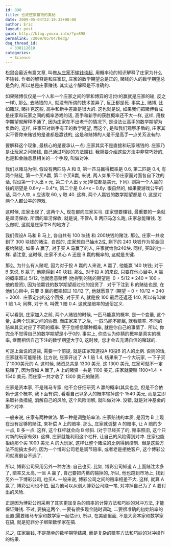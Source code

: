 ```yaml
---
id: 898
title: 也说庄家赢钱的奥秘
date: 2009-05-04T22:19:33+00:00
author: Eric
layout: post
guid: http://blog.youxu.info/?p=898
permalink: /2009/05/04/hedg/
dsq_thread_id:
  - 338112010
categories:
  - Science
---
```

松鼠会最近有篇文章, 叫做[从庄家不输钱谈起](http://songshuhui.net/archives/13416.html), 用概率论的知识解释了庄家为什么不输钱. 作者的解释是和庄家玩, 庄家的数学期望总是正的, 赌钱的人的数学期望总是负的, 所以总是庄家赚钱. 其实这个解释是不准确的.

如果赌博仅仅是一个人和一个庄家之间的零和博弈的话(你的赢就是庄家的输, 反之一样), 那么, 去赌钱的人, 就没有所谓的技术差异了, 反正都是死. 事实上, 赌博, 比如赌球, 赌扑克这些, 高手和新手差距是很大的. 这也就是说, 如果我们把赌博看成是庄家和玩家之间的概率游戏的话, 高手和新手的获胜概率还不大一样, 这样, 用数学期望就解释不通了, 因为庄家在不出老千的情况下, 是没法让高手的数学期望为负数的, 这样, 庄家只对新手有正的数学期望, 而这个, 是和我们观察矛盾的, 庄家其实不管你来赌钱的是谁都是赢钱的, 这是和赌博的人是不是高手一点关系没有的.

要解释这个现象, 最核心的是要承认一点: 庄家其实不是直接和玩家赌钱的. 庄家乃是让玩家之间赌钱, 自己通过巧妙的方法赚钱. 我简要介绍这些方法中非常巧妙的, 也是和金融息息相关的一个手段, 叫做对冲.

我们以赌马为例. 假设有两匹马 A 和 B, 第一匹马赢得概率是 0.6, 第二匹是 0.4, 有两个赌徒, 第一个买A赢, 第二个买B赢, 来说, 两人如果不带庄家面对面各自下注的话, 假设第一个人出 x 元, 第二个人出 y 元(单位都是美元, 下同). 则第一个人赢的钱的期望是 0.6\*y &#8211; 0.4\*x, 第二个是 0.4*x &#8211; 0.6y. 很自然的, 如果要游戏公平的话, 两个人中, x 应该取 60, y 取 40. 这样, 两个人赢钱的数学期望都是 0, 这是对两个人都公平的游戏.

这时候, 庄家出现了, 这两个人, 现在都向庄家买马. 庄家想要赚钱, 最重要的一条就是旱涝保收. 所谓的旱涝保收, 就是说, 不管A, B 两匹马怎么跑, 庄家总能赚钱. 怎么做呢, 这就是庄家牛B 的地方了.

我们假设A 马和 B 马上, 各自共有 100 块钱 和 200块钱的赌注. 那么, 庄家一共收到了 300 块钱的赌注.  自然的, 庄家想自己抽水2成, 剩下的 240 块钱作为奖金回报给赌徒. 如果 A 赢了, 对于买 A 马赢了的人, 庄家就给你240块. 同样, 买B的也一样. 请注意, 这时候, 庄家不关心 A 还是 B 赢的概率的, 这就是关键.

那么, 为什么有人赌呢, 因为对于投 A 赢的人来说, A 赢了, 他能赢 140 块钱; 对于 B 来说, B 赢了, 他能得到 40 块钱. 那么, 对于投 A 的来说, 只要在他心目中, A 赢的概率超过 5/12, 他就愿意赌博 (他得到的钱的期望是  0 + 5/12 \* 240 = 100 = 他的投资), 因为他赢钱的数学期望超过他的投资了.  对于下注到 B 的赌徒也是, 在他们心目中, 只要 B 赢的概率超过 10/12 了, 他就愿意了 (期望 = 0 + 10/12 \* 240 = 200).  庄家定出的这个回报, 对于买 A, 就是投 100 最后还返还 140, 所以有叫做 1 赔 1.4; 同样, 对于 B, 叫做 1 赔 0.4. 这就是赔率的通俗定义.

可以看到, 庄家加入之前, 两个人赌钱的时候, 一匹马能赢的概率, 是一个变量, 这个量, 由两个玩家之间的协商. 而庄家来了之后,  一匹马能不能赢, 就看赔率. 不同的赔率其实对应了不同的概率. 至于您相信哪种概率, 就是你自己的事情了.  所以, 你完全不觉得自己的数学期望是小于0的. 事实上, 你总认为你猜的概率是真实的概率, 继而相信自己下注的数学期望大于0, 这时候,  您才会去充满自信的赌球的.

可是上面说的这些, 需要一个前提, 就是庄家知道投A 和投B 的人的比例. 否则的话, 庄家就有可能赔钱. 比方说, 庄家开出了 A 1 赔 1.4, 结果来了一个大玩家, 一下子买了1000美元的 A. 这时候, 赌资总共是 1300 美元. 这 1300 美元, 庄家可就不一定稳赚了, 因为假如 A 赢了, A 上的赌资一共是 1100 美元, 庄家就要赔 1100*1.4  > 1540 美元. 而庄家一共才收了 1300 美元的赌资.

庄家是资本家, 不是赌马专家, 他不会仔细研究 A 赢的概率(其实也会, 但是不会依赖于这个概率, 我下面有讲), 看看自己以多大的概率输掉这个 1540 美元, 而是立即采取补救措施, 消解自己的风险, 这个风险消解, 就叫做对冲. 没错, 就是对冲基金的那个对冲.

一般来说, 庄家有两种做法. 第一种是调整赔率法. 庄家赔钱的本质, 是因为 B 上现在没有足够的赌注, 来补偿 A 上的赔率. 那么, 庄家就调整 A 的赔率, 让 A 赔的少一点, B 多一点. 这样, 这个杠杆就会向 B 倾斜. (对于已经买了的, 赔率照旧, 这个只对新的玩家有效). 这样, 庄家就能利用这个杠杆, 让自己的风险得到对冲. 庄家也能拒绝那个买 1000 美元 A 的大玩家, 这样让整个赌注的比例得到控制.  但是这些方法不能搞太多的, 因为一个博彩公司老是调节赔率, 或者老是拒绝客户, 这个博彩公司就离倒台不远了.

所以, 博彩公司采用另外一种方法: 自己也买. 比如, 博彩公司知道 A 上面赌注太多了, 赔率又太高, 一旦 A 赢了, 自己要把内裤的输掉的, 所以, 他也跑到市场上, 找到另外一下博彩公司, 也买A. 一般来说, 博彩公司之间的赔率相差不大. 这样, 就算 A 赢了, 博彩公司也不怕, 因为他可以从别人博彩公司赚一笔, 对冲掉自己为了 A 要付出的风险.

正是因为博彩公司采用了其实更加复杂的赔率的计算方法和巧妙的对冲方法, 才能保证赚钱. 不过, 要搞这两个, 一要有很多现金随时调动, 二要很准确的初始赔率的设置(需要赌马专家和数学家一起估计), 所以, 在美剧里面, 不是大资本家和数学家在搞, 就是犯罪分子绑架数学家在搞.

总之, 庄家赢钱, 不是简单的数学期望结果, 而是复杂的赔率方法和巧妙的对冲操作的结果.